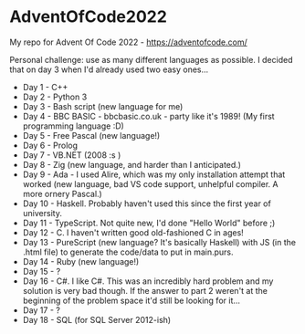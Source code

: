 # AdventOfCode2022

My repo for Advent Of Code 2022 - https://adventofcode.com/

Personal challenge: use as many different languages as possible. I decided that on day 3 when I'd already used two easy ones...

+ Day 1 - C++
+ Day 2 - Python 3
+ Day 3 - Bash script (new language for me)
+ Day 4 - BBC BASIC - bbcbasic.co.uk - party like it's 1989! (My first programming language :D)
+ Day 5 - Free Pascal (new language!)
+ Day 6 - Prolog
+ Day 7 - VB.NET (2008 :s )
+ Day 8 - Zig (new language, and harder than I anticipated.)
+ Day 9 - Ada - I used Alire, which was my only installation attempt that worked (new language, bad VS code support, unhelpful compiler. A more ornery Pascal.)
+ Day 10 - Haskell. Probably haven't used this since the first year of university.
+ Day 11 - TypeScript. Not quite new, I'd done "Hello World" before ;)
+ Day 12 - C. I haven't written good old-fashioned C in ages!
+ Day 13 - PureScript (new language? It's basically Haskell) with JS (in the .html file) to generate the code/data to put in main.purs.
+ Day 14 - Ruby (new language!)
+ Day 15 - ?
+ Day 16 - C#. I like C#. This was an incredibly hard problem and my solution is very bad though. If the answer to part 2 weren't at the beginning of the problem space it'd still be looking for it...
+ Day 17 - ?
+ Day 18 - SQL (for SQL Server 2012-ish)
